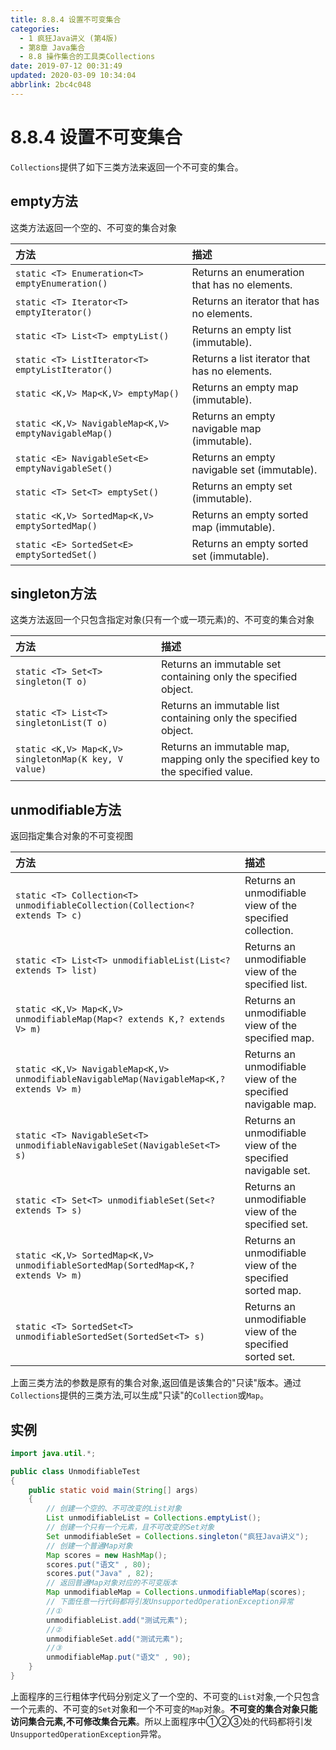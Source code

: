 ```yaml
---
title: 8.8.4 设置不可变集合
categories: 
  - 1 疯狂Java讲义 (第4版)
  - 第8章 Java集合
  - 8.8 操作集合的工具类Collections
date: 2019-07-12 00:31:49
updated: 2020-03-09 10:34:04
abbrlink: 2bc4c048
---
```

# 8.8.4 设置不可变集合 #
`Collections`提供了如下三类方法来返回一个不可变的集合。
## empty方法
这类方法返回一个空的、不可变的集合对象

|方法|描述|
|:--|:--|
|`static <T> Enumeration<T> emptyEnumeration()`|Returns an enumeration that has no elements.|
|`static <T> Iterator<T> emptyIterator()`|Returns an iterator that has no elements.|
|`static <T> List<T> emptyList()`|Returns an empty list (immutable).|
|`static <T> ListIterator<T> emptyListIterator()`|Returns a list iterator that has no elements.|
|`static <K,​V> Map<K,​V> emptyMap()`|Returns an empty map (immutable).|
|`static <K,​V> NavigableMap<K,​V> emptyNavigableMap()`|Returns an empty navigable map (immutable).|
|`static <E> NavigableSet<E> emptyNavigableSet()`|Returns an empty navigable set (immutable).|
|`static <T> Set<T> emptySet()`|Returns an empty set (immutable).|
|`static <K,​V> SortedMap<K,​V> emptySortedMap()`|Returns an empty sorted map (immutable).|
|`static <E> SortedSet<E> emptySortedSet()`|Returns an empty sorted set (immutable).|

## singleton方法
这类方法返回一个只包含指定对象(只有一个或一项元素)的、不可变的集合对象

|方法|描述|
|:--|:--|
|`static <T> Set<T> singleton(T o)`|Returns an immutable set containing only the specified object.|
|`static <T> List<T> singletonList(T o)`|Returns an immutable list containing only the specified object.|
|`static <K,​V> Map<K,​V> singletonMap(K key, V value)`|Returns an immutable map, mapping only the specified key to the specified value.|

## unmodifiable方法
返回指定集合对象的不可变视图

|方法|描述|
|:--|:--|
|`static <T> Collection<T> unmodifiableCollection(Collection<? extends T> c)`|Returns an unmodifiable view of the specified collection.|
|`static <T> List<T> unmodifiableList(List<? extends T> list)`|Returns an unmodifiable view of the specified list.|
|`static <K,​V> Map<K,​V> unmodifiableMap(Map<? extends K,​? extends V> m)`|Returns an unmodifiable view of the specified map.|
|`static <K,​V> NavigableMap<K,​V> unmodifiableNavigableMap(NavigableMap<K,​? extends V> m)`|Returns an unmodifiable view of the specified navigable map.|
|`static <T> NavigableSet<T> unmodifiableNavigableSet(NavigableSet<T> s)`|Returns an unmodifiable view of the specified navigable set.|
|`static <T> Set<T> unmodifiableSet(Set<? extends T> s)`|Returns an unmodifiable view of the specified set.|
|`static <K,​V> SortedMap<K,​V> unmodifiableSortedMap(SortedMap<K,​? extends V> m)`|Returns an unmodifiable view of the specified sorted map.|
|`static <T> SortedSet<T> unmodifiableSortedSet(SortedSet<T> s)`|Returns an unmodifiable view of the specified sorted set.|

上面三类方法的参数是原有的集合对象,返回值是该集合的"只读"版本。通过`Collections`提供的三类方法,可以生成"只读"的`Collection`或`Map`。
## 实例
```java
import java.util.*;

public class UnmodifiableTest
{
    public static void main(String[] args)
    {
        // 创建一个空的、不可改变的List对象
        List unmodifiableList = Collections.emptyList();
        // 创建一个只有一个元素，且不可改变的Set对象
        Set unmodifiableSet = Collections.singleton("疯狂Java讲义");
        // 创建一个普通Map对象
        Map scores = new HashMap();
        scores.put("语文" , 80);
        scores.put("Java" , 82);
        // 返回普通Map对象对应的不可变版本
        Map unmodifiableMap = Collections.unmodifiableMap(scores);
        // 下面任意一行代码都将引发UnsupportedOperationException异常
        //①
        unmodifiableList.add("测试元素");
        //②
        unmodifiableSet.add("测试元素");
        //③
        unmodifiableMap.put("语文" , 90);
    }
}
```
上面程序的三行粗体字代码分别定义了一个空的、不可变的`List`对象,一个只包含一个元素的、不可变的`Set`对象和一个不可变的`Map`对象。**不可变的集合对象只能访问集合元素,不可修改集合元素**。所以上面程序中①②③处的代码都将引发`UnsupportedOperationException`异常。
